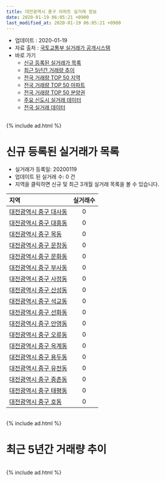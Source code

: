 ```yaml
---
title: 대전광역시 중구 아파트 실거래 정보
date: 2020-01-19 06:05:21 +0900
last_modified_at: 2020-01-19 06:05:21 +0900
---
```


* 업데이트 : 2020-01-19
* 자료 출처 : [국토교통부 실거래가 공개시스템](http://rt.molit.go.kr)
* 바로 가기
    * [신규 등록된 실거래가 목록](#신규-등록된-실거래가-목록)
    * [최근 5년간 거래량 추이](#최근-5년간-거래량-추이)
    * [전국 거래량 TOP 50 지역](https://apt-info.github.io/apt-trade-info/최근-3개월-전국에서-가장-거래가-많이-발생한-지역)
    * [전국 거래량 TOP 50 아파트](https://apt-info.github.io/apt-trade-info/최근-3개월-전국에서-가장-거래가-많이-발생한-아파트)
    * [전국 거래량 TOP 50 분양권](https://apt-info.github.io/apt-trade-info/최근-3개월-전국에서-가장-거래가-많이-발생한-분양권)
    * [주요 신도시 실거래 데이터](https://apt-info.github.io/apt-trade-info/주요-신도시)
    * [전국 실거래 데이터](https://apt-info.github.io/apt-trade-info/전국)

<br>
{% include ad.html %}
<br>

# 신규 등록된 실거래가 목록
* 실거래가 등록일: 20200119
* 업데이트 된 실거래 수: 0 건
* 지역을 클릭하면 신규 및 최근 3개월 실거래 목록을 볼 수 있습니다.


|지역|실거래수|
|:---|:---:|
|[대전광역시 중구 대사동](https://apt-info.github.io/apt-trade-info/대전광역시-중구-대사동)|0|
|[대전광역시 중구 대흥동](https://apt-info.github.io/apt-trade-info/대전광역시-중구-대흥동)|0|
|[대전광역시 중구 목동](https://apt-info.github.io/apt-trade-info/대전광역시-중구-목동)|0|
|[대전광역시 중구 문창동](https://apt-info.github.io/apt-trade-info/대전광역시-중구-문창동)|0|
|[대전광역시 중구 문화동](https://apt-info.github.io/apt-trade-info/대전광역시-중구-문화동)|0|
|[대전광역시 중구 부사동](https://apt-info.github.io/apt-trade-info/대전광역시-중구-부사동)|0|
|[대전광역시 중구 사정동](https://apt-info.github.io/apt-trade-info/대전광역시-중구-사정동)|0|
|[대전광역시 중구 산성동](https://apt-info.github.io/apt-trade-info/대전광역시-중구-산성동)|0|
|[대전광역시 중구 석교동](https://apt-info.github.io/apt-trade-info/대전광역시-중구-석교동)|0|
|[대전광역시 중구 선화동](https://apt-info.github.io/apt-trade-info/대전광역시-중구-선화동)|0|
|[대전광역시 중구 안영동](https://apt-info.github.io/apt-trade-info/대전광역시-중구-안영동)|0|
|[대전광역시 중구 오류동](https://apt-info.github.io/apt-trade-info/대전광역시-중구-오류동)|0|
|[대전광역시 중구 옥계동](https://apt-info.github.io/apt-trade-info/대전광역시-중구-옥계동)|0|
|[대전광역시 중구 용두동](https://apt-info.github.io/apt-trade-info/대전광역시-중구-용두동)|0|
|[대전광역시 중구 유천동](https://apt-info.github.io/apt-trade-info/대전광역시-중구-유천동)|0|
|[대전광역시 중구 중촌동](https://apt-info.github.io/apt-trade-info/대전광역시-중구-중촌동)|0|
|[대전광역시 중구 태평동](https://apt-info.github.io/apt-trade-info/대전광역시-중구-태평동)|0|
|[대전광역시 중구 호동](https://apt-info.github.io/apt-trade-info/대전광역시-중구-호동)|0|


<br>
{% include ad.html %}
<br>

# 최근 5년간 거래량 추이


<div style="width:100%;">
    <canvas id="deal_progress" height="200"></canvas>
</div>

<script>
new Chart(document.getElementById("deal_progress"), {
    type: 'line',
    data: {
        labels: ['201501','201502','201503','201504','201505','201506','201507','201508','201509','201510','201511','201512','201601','201602','201603','201604','201605','201606','201607','201608','201609','201610','201611','201612','201701','201702','201703','201704','201705','201706','201707','201708','201709','201710','201711','201712','201801','201802','201803','201804','201805','201806','201807','201808','201809','201810','201811','201812','201901','201902','201903','201904','201905','201906','201907','201908','201909','201910','201911','201912','202001'],
        datasets: [{
            label: '매매',
            pointRadius: 1,
            data: [318, 228, 376, 313, 293, 261, 279, 246, 275, 328, 291, 276, 230, 227, 266, 226, 226, 266, 279, 244, 305, 357, 262, 214, 216, 293, 327, 250, 211, 256, 269, 250, 322, 223, 286, 252, 255, 229, 321, 209, 229, 203, 179, 224, 277, 390, 259, 184, 220, 237, 270, 294, 359, 324, 385, 365, 391, 467, 489, 442, 145],
            borderColor: "rgba(255, 201, 14, 1)",
            backgroundColor: "rgba(255, 201, 14, 0.5)",
            fill: false,
            lineTension: 0
        },{
            label: '전월세',
            pointRadius: 1,
            data: [243, 229, 241, 214, 174, 190, 167, 182, 186, 201, 176, 194, 196, 220, 187, 152, 164, 130, 151, 145, 156, 200, 175, 207, 199, 222, 219, 168, 170, 177, 167, 175, 203, 171, 179, 202, 236, 190, 240, 183, 182, 160, 161, 149, 156, 225, 192, 214, 284, 227, 269, 238, 193, 187, 219, 202, 220, 272, 234, 194, 70],
            borderColor: "rgba(0, 141, 185, 1)",
            backgroundColor: "rgba(0, 141, 185, 0.5)",
            fill: false,
            lineTension: 0
        }
        ]
    },
    options: {
        responsive: true,
        title: {
            display: false
        },
        tooltips: {
            mode: 'index',
            intersect: false
        },
        hover: {
            mode: 'nearest',
            intersect: true
        },
        scales: {
            xAxes: [{
                display: true,
                scaleLabel: {
                    display: true,
                    labelString: '년/월'
                }
            }],
            yAxes: [{
                display: true,
                ticks: {
                    suggestedMin: 0,
                },
                scaleLabel: {
                    display: true,
                    labelString: '실거래 수'
                }
            }]
        }
    }
});

</script>


<br>
{% include ad.html %}
<br>

